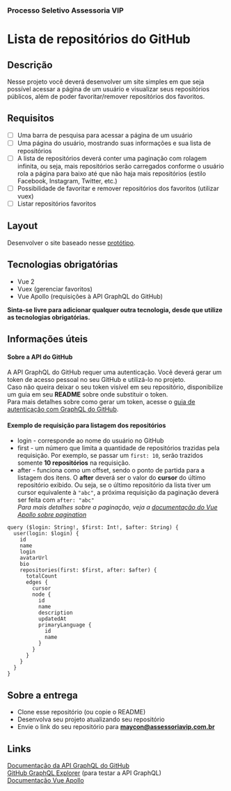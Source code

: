 ### Processo Seletivo Assessoria VIP

# Lista de repositórios do GitHub

## Descrição

Nesse projeto você deverá desenvolver um site simples em que seja possível acessar a página de um usuário e visualizar seus repositórios públicos, além de poder favoritar/remover repositórios dos favoritos.

## Requisitos

- [ ] Uma barra de pesquisa para acessar a página de um usuário
- [ ] Uma página do usuário, mostrando suas informações e sua lista de repositórios
- [ ] A lista de repositórios deverá conter uma paginação com rolagem infinita, ou seja, mais repositórios serão carregados conforme o usuário rola a página para baixo até que não haja mais repositórios (estilo Facebook, Instagram, Twitter, etc.)
- [ ] Possibilidade de favoritar e remover repositórios dos favoritos (utilizar vuex)
- [ ] Listar repositórios favoritos

## Layout

Desenvolver o site baseado nesse [protótipo](https://www.figma.com/file/NPsgIQuNZEv46Jy9u1d90E/Processo-Seletivo?node-id=0%3A1).

## Tecnologias obrigatórias

- Vue 2
- Vuex (gerenciar favoritos)
- Vue Apollo (requisições à API GraphQL do GitHub)<br>

**Sinta-se livre para adicionar qualquer outra tecnologia, desde que utilize as tecnologias obrigatórias.**

## Informações úteis

#### Sobre a API do GitHub

A API GraphQL do GitHub requer uma autenticação. Você deverá gerar um token de acesso pessoal no seu GitHub e utilizá-lo no projeto.<br>
Caso não queira deixar o seu token visível em seu repositório, disponibilize um guia em seu **README** sobre onde substituir o token.<br>
Para mais detalhes sobre como gerar um token, acesse o [guia de autenticação com GraphQL do GitHub](https://docs.github.com/pt/graphql/guides/forming-calls-with-graphql#authenticating-with-graphql).

#### Exemplo de requisição para listagem dos repositórios

- login - corresponde ao nome do usuário no GitHub
- first - um número que limita a quantidade de repositórios trazidas pela requisição. Por exemplo, se passar um `first: 10`, serão trazidos somente **10 repositórios** na requisição.
- after - funciona como um offset, sendo o ponto de partida para a listagem dos itens. O **after** deverá ser o valor do **cursor** do último repositório exibido. Ou seja, se o último repositório da lista tiver um cursor equivalente à `"abc"`, a próxima requisição da paginação deverá ser feita com `after: "abc"`<br>
  _Para mais detalhes sobre a paginação, veja a [documentação do Vue Apollo sobre pagination](https://apollo.vuejs.org/guide/apollo/pagination.html)_

```gql
query ($login: String!, $first: Int!, $after: String) {
  user(login: $login) {
    id
    name
    login
    avatarUrl
    bio
    repositories(first: $first, after: $after) {
      totalCount
      edges {
        cursor
        node {
          id
          name
          description
          updatedAt
          primaryLanguage {
            id
            name
          }
        }
      }
    }
  }
}
```

## Sobre a entrega

- Clone esse repositório (ou copie o README)
- Desenvolva seu projeto atualizando seu repositório
- Envie o link do seu repositório para **maycon@assessoriavip.com.br**

## Links

[Documentação da API GraphQL do GitHub](https://docs.github.com/pt/graphql/overview/about-the-graphql-api)<br>
[GitHub GraphQL Explorer](https://docs.github.com/pt/graphql/overview/explorer) (para testar a API GraphQL)<br>
[Documentação Vue Apollo](https://apollo.vuejs.org/guide/)
